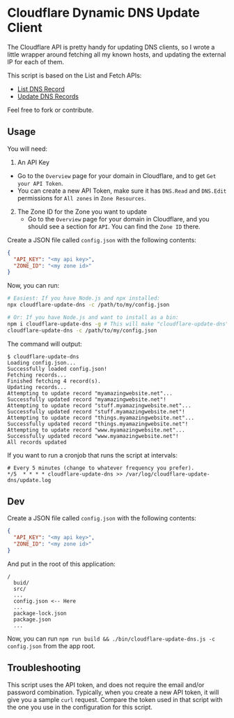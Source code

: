 # Cloudflare Dynamic DNS Update Client

The Cloudflare API is pretty handy for updating DNS clients, so I wrote a little wrapper around
fetching all my known hosts, and updating the external IP for each of them.

This script is based on the List and Fetch APIs:

 - [List DNS Record](https://developers.cloudflare.com/api/operations/dns-records-for-a-zone-list-dns-records)
 - [Update DNS Records](https://developers.cloudflare.com/api/operations/dns-records-for-a-zone-update-dns-record)

Feel free to fork or contribute.

## Usage

You will need:

1. An API Key
  - Go to the `Overview` page for your domain in Cloudflare, and to get `Get your API Token`.
  - You can create a new API Token, make sure it has `DNS.Read` and `DNS.Edit` permissions for `All zones` in `Zone Resources`.
2. The Zone ID for the Zone you want to update
   - Go to the `Overview` page for your domain in Cloudflare, and you should see a section for `API`. You can find the `Zone ID` there.

Create a JSON file called `config.json` with the following contents:

```json
{
  "API_KEY": "<my api key>",
  "ZONE_ID": "<my zone id>"
}
```

Now, you can run:

```bash
# Easiest: If you have Node.js and npx installed:
npx cloudflare-update-dns -c /path/to/my/config.json

# Or: If you have Node.js and want to install as a bin:
npm i cloudflare-update-dns -g # This will make "cloudflare-update-dns" available system-wide.
cloudflare-update-dns -c /path/to/my/config.json
```

The command will output:

```
$ cloudflare-update-dns
Loading config.json...
Successfully loaded config.json!
Fetching records...
Finished fetching 4 record(s).
Updating records...
Attempting to update record "myamazingwebsite.net"...
Successfully updated record "myamazingwebsite.net"!
Attempting to update record "stuff.myamazingwebsite.net"...
Successfully updated record "stuff.myamazingwebsite.net"!
Attempting to update record "things.myamazingwebsite.net"...
Successfully updated record "things.myamazingwebsite.net"!
Attempting to update record "www.myamazingwebsite.net"...
Successfully updated record "www.myamazingwebsite.net"!
All records updated
```

If you want to run a cronjob that runs the script at intervals:

```
# Every 5 minutes (change to whatever frequency you prefer).
*/5  * * * * cloudflare-update-dns >> /var/log/cloudflare-update-dns/update.log
```

## Dev

Create a JSON file called `config.json` with the following contents:

```json
{
  "API_KEY": "<my api key>",
  "ZONE_ID": "<my zone id>"
}
```

And put in the root of this application:

```
/
  buid/
  src/
  ...
  config.json <-- Here
  ...
  package-lock.json
  package.json
  ...
```

Now, you can run `npm run build && ./bin/cloudflare-update-dns.js -c config.json` from the app root.

## Troubleshooting

This script uses the API token, and does not require the email and/or password combination.
Typically, when you create a new API token, it will give you a sample `curl` request. Compare the
token used in that script with the one you use in the configuration for this script.